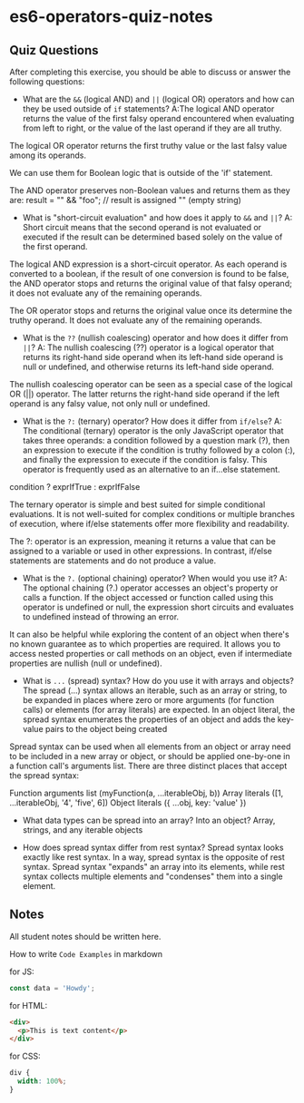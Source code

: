 # es6-operators-quiz-notes

## Quiz Questions

After completing this exercise, you should be able to discuss or answer the following questions:

- What are the `&&` (logical AND) and `||` (logical OR) operators and how can they be used outside of `if` statements?
  A:The logical AND operator returns the value of the first falsy operand encountered when evaluating from left to right, or the value of the last operand if they are all truthy.

The logical OR operator returns the first truthy value or the last falsy value among its operands.

We can use them for Boolean logic that is outside of the 'if' statement.

The AND operator preserves non-Boolean values and returns them as they are:
result = "" && "foo"; // result is assigned "" (empty string)

- What is "short-circuit evaluation" and how does it apply to `&&` and `||`?
  A: Short circuit means that the second operand is not evaluated or executed if the result can be determined based solely on the value of the first operand.

The logical AND expression is a short-circuit operator. As each operand is converted to a boolean, if the result of one conversion is found to be false, the AND operator stops and returns the original value of that falsy operand; it does not evaluate any of the remaining operands.

The OR operator stops and returns the original value once its determine the truthy operand. It does not evaluate any of the remaining operands.

- What is the `??` (nullish coalescing) operator and how does it differ from `||`?
  A: The nullish coalescing (??) operator is a logical operator that returns its right-hand side operand when its left-hand side operand is null or undefined, and otherwise returns its left-hand side operand.

The nullish coalescing operator can be seen as a special case of the logical OR (||) operator. The latter returns the right-hand side operand if the left operand is any falsy value, not only null or undefined.

- What is the `?:` (ternary) operator? How does it differ from `if/else`?
  A: The conditional (ternary) operator is the only JavaScript operator that takes three operands: a condition followed by a question mark (?), then an expression to execute if the condition is truthy followed by a colon (:), and finally the expression to execute if the condition is falsy. This operator is frequently used as an alternative to an if...else statement.

condition ? exprIfTrue : exprIfFalse

The ternary operator is simple and best suited for simple conditional evaluations. It is not well-suited for complex conditions or multiple branches of execution, where if/else statements offer more flexibility and readability.

The ?: operator is an expression, meaning it returns a value that can be assigned to a variable or used in other expressions. In contrast, if/else statements are statements and do not produce a value.

- What is the `?.` (optional chaining) operator? When would you use it?
  A: The optional chaining (?.) operator accesses an object's property or calls a function. If the object accessed or function called using this operator is undefined or null, the expression short circuits and evaluates to undefined instead of throwing an error.

It can also be helpful while exploring the content of an object when there's no known guarantee as to which properties are required. It allows you to access nested properties or call methods on an object, even if intermediate properties are nullish (null or undefined).

- What is `...` (spread) syntax? How do you use it with arrays and objects?
  The spread (...) syntax allows an iterable, such as an array or string, to be expanded in places where zero or more arguments (for function calls) or elements (for array literals) are expected. In an object literal, the spread syntax enumerates the properties of an object and adds the key-value pairs to the object being created

Spread syntax can be used when all elements from an object or array need to be included in a new array or object, or should be applied one-by-one in a function call's arguments list. There are three distinct places that accept the spread syntax:

Function arguments list (myFunction(a, ...iterableObj, b))
Array literals ([1, ...iterableObj, '4', 'five', 6])
Object literals ({ ...obj, key: 'value' })

- What data types can be spread into an array? Into an object?
  Array, strings, and any iterable objects

- How does spread syntax differ from rest syntax?
  Spread syntax looks exactly like rest syntax. In a way, spread syntax is the opposite of rest syntax. Spread syntax "expands" an array into its elements, while rest syntax collects multiple elements and "condenses" them into a single element.

## Notes

All student notes should be written here.

How to write `Code Examples` in markdown

for JS:

```js
const data = 'Howdy';
```

for HTML:

```html
<div>
  <p>This is text content</p>
</div>
```

for CSS:

```css
div {
  width: 100%;
}
```
